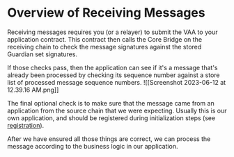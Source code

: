 # Overview of Receiving Messages

Receiving messages requires you (or a relayer) to submit the VAA to your application contract. This contract then calls the Core Bridge on the receiving chain to check the message signatures against the stored Guardian set signatures. 

If those checks pass, then the application can see if it's a message that's already been processed by checking its sequence number against a store list of processed message sequence numbers. ![[Screenshot 2023-06-12 at 12.39.16 AM.png]]

The final optional check is to make sure that the message came from an application from the source chain that we were expecting. Usually this is our own application, and should be registered during initialization steps (see [registration](../registration/overview.md)). 

After we have ensured all those things are correct, we can process the message according to the business logic in our application.
